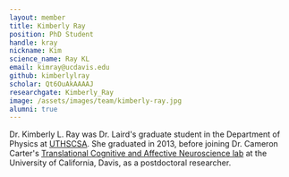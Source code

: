 ```yaml
---
layout: member
title: Kimberly Ray
position: PhD Student
handle: kray
nickname: Kim
science_name: Ray KL
email: kimray@ucdavis.edu
github: kimberlylray
scholar: Qt6OuAkAAAAJ
researchgate: Kimberly_Ray
image: /assets/images/team/kimberly-ray.jpg
alumni: true
---
```


Dr. Kimberly L. Ray was Dr. Laird's graduate student in the Department of Physics at [UTHSCSA](http://www.uthscsa.edu). She graduated in 2013, before joining Dr. Cameron Carter's [Translational Cognitive and Affective Neuroscience lab](http://carterlab.ucdavis.edu/) at the University of California, Davis, as a postdoctoral researcher.
